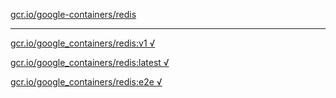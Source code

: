 [gcr.io/google-containers/redis](https://hub.docker.com/r/abcz/redis/tags/) 

----
[gcr.io/google_containers/redis:v1 √](https://hub.docker.com/r/abcz/redis/tags/)

[gcr.io/google_containers/redis:latest √](https://hub.docker.com/r/abcz/redis/tags/)

[gcr.io/google_containers/redis:e2e √](https://hub.docker.com/r/abcz/redis/tags/)

